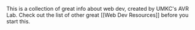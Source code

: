 This is a collection of great info about web dev, created by UMKC's AVR Lab. Check out the list of other great [[Web Dev Resources]] before you start this.

